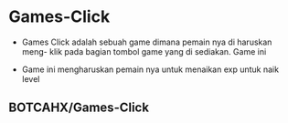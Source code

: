 # Games-Click 
- Games Click adalah sebuah game dimana pemain nya di haruskan meng-
klik pada bagian tombol game yang di sediakan.
Game ini

- Game ini mengharuskan pemain nya untuk menaikan exp untuk naik level

## BOTCAHX/Games-Click
